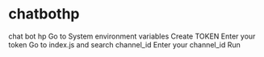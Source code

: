 # chatbothp
chat bot hp
Go to System environment variables
Create TOKEN
Enter your token
Go to index.js and search channel_id
Enter your channel_id
Run
